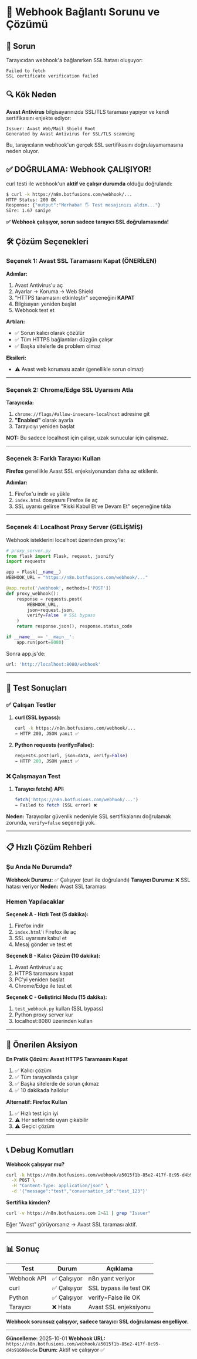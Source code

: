 # 🔧 Webhook Bağlantı Sorunu ve Çözümü

## 🚨 Sorun

Tarayıcıdan webhook'a bağlanırken SSL hatası oluşuyor:
```
Failed to fetch
SSL certificate verification failed
```

## 🔍 Kök Neden

**Avast Antivirus** bilgisayarınızda SSL/TLS taraması yapıyor ve kendi sertifikasını enjekte ediyor:

```
Issuer: Avast Web/Mail Shield Root
Generated by Avast Antivirus for SSL/TLS scanning
```

Bu, tarayıcıların webhook'un gerçek SSL sertifikasını doğrulayamamasına neden oluyor.

## ✅ DOĞRULAMA: Webhook ÇALIŞIYOR!

curl testi ile webhook'un **aktif ve çalışır durumda** olduğu doğrulandı:

```bash
$ curl -k https://n8n.botfusions.com/webhook/...
HTTP Status: 200 OK
Response: {"output":"Merhaba! 🖐️ Test mesajınızı aldım..."}
Süre: 1.67 saniye
```

**✅ Webhook çalışıyor, sorun sadece tarayıcı SSL doğrulamasında!**

## 🛠️ Çözüm Seçenekleri

### Seçenek 1: Avast SSL Taramasını Kapat (ÖNERİLEN)

**Adımlar:**
1. Avast Antivirus'u aç
2. Ayarlar → Koruma → Web Shield
3. "HTTPS taramasını etkinleştir" seçeneğini **KAPAT**
4. Bilgisayarı yeniden başlat
5. Webhook test et

**Artıları:**
- ✅ Sorun kalıcı olarak çözülür
- ✅ Tüm HTTPS bağlantıları düzgün çalışır
- ✅ Başka sitelerle de problem olmaz

**Eksileri:**
- ⚠️ Avast web koruması azalır (genellikle sorun olmaz)

---

### Seçenek 2: Chrome/Edge SSL Uyarısını Atla

**Tarayıcıda:**
1. `chrome://flags/#allow-insecure-localhost` adresine git
2. **"Enabled"** olarak ayarla
3. Tarayıcıyı yeniden başlat

**NOT:** Bu sadece localhost için çalışır, uzak sunucular için çalışmaz.

---

### Seçenek 3: Farklı Tarayıcı Kullan

**Firefox** genellikle Avast SSL enjeksiyonundan daha az etkilenir.

**Adımlar:**
1. Firefox'u indir ve yükle
2. `index.html` dosyasını Firefox ile aç
3. SSL uyarısı gelirse "Riski Kabul Et ve Devam Et" seçeneğine tıkla

---

### Seçenek 4: Localhost Proxy Server (GELİŞMİŞ)

Webhook isteklerini localhost üzerinden proxy'le:

```python
# proxy_server.py
from flask import Flask, request, jsonify
import requests

app = Flask(__name__)
WEBHOOK_URL = "https://n8n.botfusions.com/webhook/..."

@app.route('/webhook', methods=['POST'])
def proxy_webhook():
    response = requests.post(
        WEBHOOK_URL,
        json=request.json,
        verify=False  # SSL bypass
    )
    return response.json(), response.status_code

if __name__ == '__main__':
    app.run(port=8080)
```

Sonra app.js'de:
```javascript
url: 'http://localhost:8080/webhook'
```

---

## 🧪 Test Sonuçları

### ✅ Çalışan Testler

1. **curl (SSL bypass):**
   ```bash
   curl -k https://n8n.botfusions.com/webhook/...
   → HTTP 200, JSON yanıt ✅
   ```

2. **Python requests (verify=False):**
   ```python
   requests.post(url, json=data, verify=False)
   → HTTP 200, JSON yanıt ✅
   ```

### ❌ Çalışmayan Test

1. **Tarayıcı fetch() API:**
   ```javascript
   fetch('https://n8n.botfusions.com/webhook/...')
   → Failed to fetch (SSL error) ❌
   ```

**Neden:** Tarayıcılar güvenlik nedeniyle SSL sertifikalarını doğrulamak zorunda, `verify=false` seçeneği yok.

---

## 📋 Hızlı Çözüm Rehberi

### Şu Anda Ne Durumda?

**Webhook Durumu:** ✅ Çalışıyor (curl ile doğrulandı)
**Tarayıcı Durumu:** ❌ SSL hatası veriyor
**Neden:** Avast SSL taraması

### Hemen Yapılacaklar

**Seçenek A - Hızlı Test (5 dakika):**
1. Firefox indir
2. `index.html`'i Firefox ile aç
3. SSL uyarısını kabul et
4. Mesaj gönder ve test et

**Seçenek B - Kalıcı Çözüm (10 dakika):**
1. Avast Antivirus'u aç
2. HTTPS taramasını kapat
3. PC'yi yeniden başlat
4. Chrome/Edge ile test et

**Seçenek C - Geliştirici Modu (15 dakika):**
1. `test_webhook.py` kullan (SSL bypass)
2. Python proxy server kur
3. localhost:8080 üzerinden kullan

---

## 🎯 Önerilen Aksiyon

**En Pratik Çözüm: Avast HTTPS Taramasını Kapat**

1. ✅ Kalıcı çözüm
2. ✅ Tüm tarayıcılarda çalışır
3. ✅ Başka sitelerde de sorun çıkmaz
4. ✅ 10 dakikada hallolur

**Alternatif: Firefox Kullan**
1. ✅ Hızlı test için iyi
2. ⚠️ Her seferinde uyarı çıkabilir
3. ⚠️ Geçici çözüm

---

## 📞 Debug Komutları

**Webhook çalışıyor mu?**
```bash
curl -k https://n8n.botfusions.com/webhook/a5015f1b-85e2-417f-8c95-d4b91698ec6e \
  -X POST \
  -H "Content-Type: application/json" \
  -d '{"message":"test","conversation_id":"test_123"}'
```

**Sertifika kimden?**
```bash
curl -v https://n8n.botfusions.com 2>&1 | grep "Issuer"
```

Eğer "Avast" görüyorsanız → Avast SSL taraması aktif.

---

## 📊 Sonuç

| Test | Durum | Açıklama |
|------|-------|----------|
| Webhook API | ✅ Çalışıyor | n8n yanıt veriyor |
| curl | ✅ Çalışıyor | SSL bypass ile test OK |
| Python | ✅ Çalışıyor | verify=False ile OK |
| Tarayıcı | ❌ Hata | Avast SSL enjeksiyonu |

**Webhook sorunsuz çalışıyor, sadece tarayıcı SSL doğrulaması engelliyor.**

---

**Güncelleme:** 2025-10-01
**Webhook URL:** `https://n8n.botfusions.com/webhook/a5015f1b-85e2-417f-8c95-d4b91698ec6e`
**Durum:** Aktif ve çalışıyor ✅

